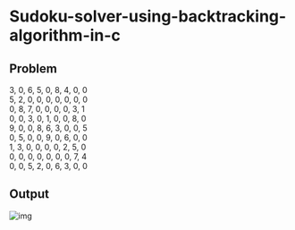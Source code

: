 # Sudoku-solver-using-backtracking-algorithm-in-c

## Problem
 3, 0, 6, 5, 0, 8, 4, 0, 0  
 5, 2, 0, 0, 0, 0, 0, 0, 0  
 0, 8, 7, 0, 0, 0, 0, 3, 1  
 0, 0, 3, 0, 1, 0, 0, 8, 0  
 9, 0, 0, 8, 6, 3, 0, 0, 5  
 0, 5, 0, 0, 9, 0, 6, 0, 0  
 1, 3, 0, 0, 0, 0, 2, 5, 0  
 0, 0, 0, 0, 0, 0, 0, 7, 4  
 0, 0, 5, 2, 0, 6, 3, 0, 0  

## Output
![img](https://i.imgur.com/RKaRb55.png)
